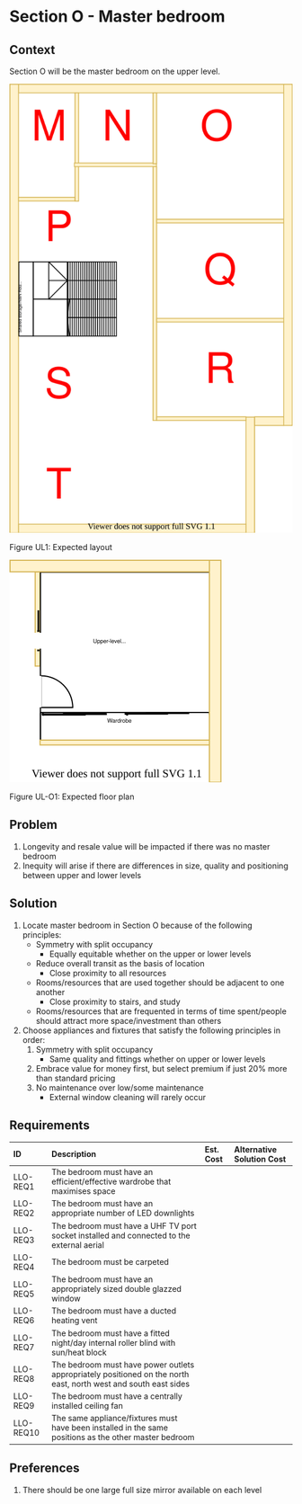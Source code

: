 # Section O - Master bedroom

## Context

Section O will be the master bedroom on the upper level.

![TO-BE upper-level diagram](upper-Level-TO-BE-sections.svg)

Figure UL1: Expected layout

![TO-BE upper-level Section O diagram](Upper-Level-TO-BE-section-O.svg)

Figure UL-O1: Expected floor plan


## Problem

1. Longevity and resale value will be impacted if there was no master bedroom
2. Inequity will arise if there are differences in size, quality and positioning between upper and lower levels


## Solution

1. Locate master bedroom in Section O because of the following principles:
    * Symmetry with split occupancy
        - Equally equitable whether on the upper or lower levels
    * Reduce overall transit as the basis of location
        - Close proximity to all resources
    * Rooms/resources that are used together should be adjacent to one another
        - Close proximity to stairs, and study
    * Rooms/resources that are frequented in terms of time spent/people should attract more space/investment than others
2. Choose appliances and fixtures that satisfy the following principles in order:
    1. Symmetry with split occupancy 
        - Same quality and fittings whether on upper or lower levels 
    2. Embrace value for money first, but select premium if just 20% more than standard pricing
    3. No maintenance over low/some maintenance
        - External window cleaning will rarely occur


## Requirements

|ID|Description|Est. Cost|Alternative Solution Cost|
|:---|:---|:---|:---|
|LLO-REQ1|The bedroom must have an efficient/effective wardrobe that maximises space|||
|LLO-REQ2|The bedroom must have an appropriate number of LED downlights|||
|LLO-REQ3|The bedroom must have a UHF TV port socket installed and connected to the external aerial|||
|LLO-REQ4|The bedroom must be carpeted|||
|LLO-REQ5|The bedroom must have an appropriately sized double glazzed window|||
|LLO-REQ6|The bedroom must have a ducted heating vent|||
|LLO-REQ7|The bedroom must have a fitted night/day internal roller blind with sun/heat block|||
|LLO-REQ8|The bedroom must have power outlets appropriately positioned on the north east, north west and south east sides|||
|LLO-REQ9|The bedroom must have a centrally installed ceiling fan|||
|LLO-REQ10|The same appliance/fixtures must have been installed in the same positions as the other master bedroom|||

## Preferences

1. There should be one large full size mirror available on each level